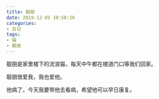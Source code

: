 ```yaml
---
title: 靓朋
date: 2019-12-05 10:50:10
categories: 
- 日记
tags:
- 猫
- 靓朋
---
```

靓朋是家里楼下的流浪猫，每天中午都在楼道门口等我们回家。   
   
靓朋很爱我，我也爱他。   
   
他病了，今天我要带他去看病，希望他可以早日康复。